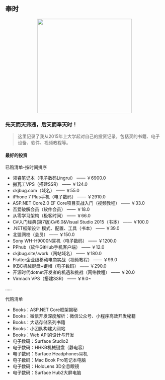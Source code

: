 ## 奉时
<div align="center">
    <img src="https://raw.githubusercontent.com/ckjbug/xiaokui/master/image/MM.jpg" height="300" width="300"> 
</div>

### 先天而天弗违，后天而奉天时！

> 这里记录了我从2015年上大学起对自己的投资记录，包括买的书籍、电子设备、软件、视频教程等。


#### 最好的投资

已购清单-按时间排序

- 领睿笔记本（电子数码Lingrui） —— ￥6900.0 
- 搬瓦工VPS（搭建SSR） —— ￥124.0
- ckjbug.com（域名） —— ￥55.0
- iPhone 7 Plus手机（电子数码） —— ￥2910.0
- ASP.NET Core2.0 EF Core项目实战入门（视频教程） ——  ￥33.0
- 吾爱破解会员（软件会员） —— ￥18.0
- 从零学习架构（极客时间） —— ￥66.0
- C#入门经典(第7版)C#6.0&Visual Studio 2015（书本） —— ￥100.0
- .NET框架设计 模式、配置、工具（书本） —— ￥39.0
- 北盟网校（会员） —— ￥150.0
- Sony WH-H9000N耳机（电子数码） —— ￥1200.0
- PPhub（软件GitHub手机客户端） —— ￥12.0
- ckjbug.site/.work（网站域名） —— ￥180.0
- Flutter企业级移动电商实战（视频教程） —— ￥99.0
- IKBC机械键盘+键帽（电子数码） —— ￥290.0
- 开源时代dotnet开发者的机遇和挑战（网络教程） —— ￥20.0
- Virmach VPS（搭建SSR） —— ￥9.0~

.....

代购清单

- Books：ASP.NET Core框架揭秘
- Books：微信开发深度解析：微信公众号、小程序高效开发秘籍
- Books：大话存储系列书籍
- Books：小团队构建大网站
- Books：Web API的设计与开发
- 电子数码：Surface Studio2
- 电子数码：HHKB机械键盘（静电容）
- 电子数码：Surface Headphones耳机
- 电子数码：Mac Book Pro笔记本电脑
- 电子数码：HoloLens 3D全息眼镜
- 电子数码：Surface Hub2大屏电脑


